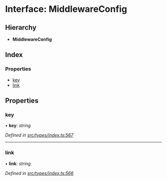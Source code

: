 # Interface: MiddlewareConfig

## Hierarchy

* **MiddlewareConfig**

## Index

### Properties

* [key](middlewareconfig.md#key)
* [link](middlewareconfig.md#link)

## Properties

###  key

• **key**: *string*

*Defined in [src/types/index.ts:567](https://github.com/PolymathNetwork/polymesh-sdk/blob/bf2b7a12/src/types/index.ts#L567)*

___

###  link

• **link**: *string*

*Defined in [src/types/index.ts:566](https://github.com/PolymathNetwork/polymesh-sdk/blob/bf2b7a12/src/types/index.ts#L566)*
